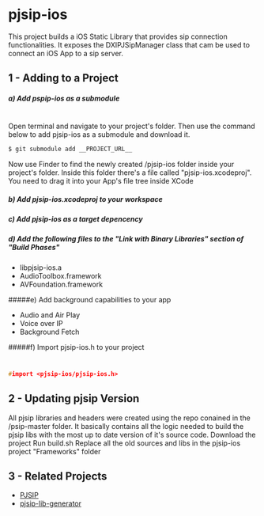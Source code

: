 # pjsip-ios

This project builds a iOS Static Library that provides sip connection functionalities. It exposes the DXIPJSipManager class that cam be used to connect an iOS App to a sip server.


## 1 - Adding to a Project

##### a) Add pspip-ios as a submodule
# 

Open terminal and navigate to your project's folder. Then use the command below to add pjsip-ios as a submodule and download it.
```sh
$ git submodule add __PROJECT_URL__
```
Now use Finder to find the newly created /pjsip-ios folder inside your project's folder. Inside this folder there's a file called "pjsip-ios.xcodeproj". You need to drag it into your App's file tree inside XCode

##### b) Add pjsip-ios.xcodeproj to your workspace
##### c) Add pjsip-ios as a target depencency
##### d) Add the following files to the "Link with Binary Libraries" section of "Build Phases"
* libpjsip-ios.a
* AudioToolbox.framework
* AVFoundation.framework

#####e) Add background capabilities to your app
* Audio and Air Play
* Voice over IP
* Background Fetch

#####f) Import pjsip-ios.h to your project
# 
# 
```c
#import <pjsip-ios/pjsip-ios.h>
```

## 2 - Updating pjsip Version

All pjsip libraries and headers were created using the repo conained in the 
/psip-master folder. It basically contains all the logic needed to build the pjsip libs with the most up to date version of it's source code. 
Download the project
Run build.sh
Replace all the old sources and libs in the pjsip-ios project "Frameworks" folder

## 3 - Related Projects
* [PJSIP]
* [pjsip-lib-generator] 

[PJSIP]:http://www.pjsip.org/
[pjsip-lib-generator]:https://github.com/otaviokz/pjsipbrowse
